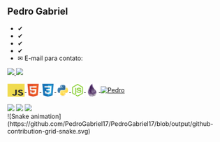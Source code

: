 
## Pedro Gabriel
- ✔
- ✔
- ✔
- ✔
- ✉ E-mail para contato:<div align="center">
<a href="https://github.com/PedroGabriel17">
<img height="180em" src="https://github-readme-stats.vercel.app/api?username=PedroGabriel17&show_icons=true&theme=ayu&include_all_commits=true&count_private=true"/>
<img height="180em" src="https://github-readme-stats.vercel.app/api/top-langs/?username=PedroGabriel17&layout=compact&langs_count=7&theme=ayu"/>
</div>
<br>
<div style="display: inline_block"><br><img align="center" alt="Pedro" height="30" width="40" src="https://raw.githubusercontent.com/devicons/devicon/master/icons/javascript/javascript-original.svg"/>
<img align="center" alt="Pedro" height="30" widht="40" src="https://raw.githubusercontent.com/devicons/devicon/master/icons/html5/html5-original.svg">
<img align="center" alt="Pedro" height="30" widht="40" src="https://raw.githubusercontent.com/devicons/devicon/master/icons/css3/css3-original.svg">
<img align="center" alt="Pedro" height="30" widht="40" src="https://raw.githubusercontent.com/devicons/devicon/master/icons/python/python-original.svg">
<img align="center" alt="Pedro" height="30" widht="40" src="https://raw.githubusercontent.com/devicons/devicon/master/icons/nodejs/nodejs-original.svg">
<img align="center" alt="Pedro" height="30" widht="40" src="https://raw.githubusercontent.com/devicons/devicon/master/icons/elixir/elixir-original.svg">  
<img align="center" alt="Pedro" height="30" widht="40" src="https://cdn.jsdelivr.net/gh/devicons/devicon/icons/git/git-original.svg"/></div>
<br>
<div>
<a href="https://www.linkedin.com/in/https://www.linkedin.com/in/" target="_blank"><img src="https://img.shields.io/badge/-LinkedIn-%230077B5?style=for-the-badge&logo=linkedin&logoColor=white" target="https://www.linkedin.com/in/pedro-gabriel-26b7411b7/"_blank"></a>
<a href = "mailto:"><img src="https://img.shields.io/badge/Gmail-D14836?style=for-the-badge&logo=gmail&logoColor=white" target="_blank"></a>
<a href="https://instagram.com/" target="_blank"><img src="https://img.shields.io/badge/-Instagram-%23E4405F?style=for-the-badge&logo=instagram&logoColor=white" target="_blank"><br>
</a>![Snake animation](https://github.com/PedroGabriel17/PedroGabriel17/blob/output/github-contribution-grid-snake.svg)</div>

